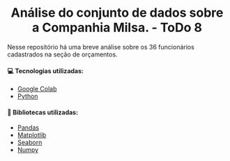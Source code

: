 <h1 align="center">Análise do conjunto de dados sobre a Companhia Milsa. - ToDo 8</h1>

Nesse repositório há uma breve análise sobre os 36 funcionários cadastrados na seção de orçamentos. 

#### :computer: <strong>Tecnologias utilizadas:</strong>
- [Google Colab](https://colab.research.google.com/)
- [Python](https://www.python.org/)

 ####	:notebook_with_decorative_cover: Bibliotecas utilizadas:
- [Pandas](https://pandas.pydata.org/)
- [Matplotlib](https://matplotlib.org/)
- [Seaborn](https://seaborn.pydata.org/)
- [Numpy](https://numpy.org/doc/)
